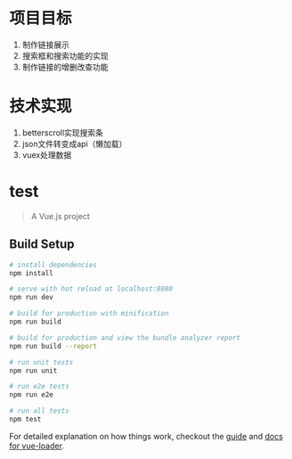 # 项目目标

1. 制作链接展示
2. 搜索框和搜索功能的实现
3. 制作链接的增删改查功能

# 技术实现

1. betterscroll实现搜索条
2. json文件转变成api（懒加载）
3. vuex处理数据

# test

> A Vue.js project

## Build Setup

``` bash
# install dependencies
npm install

# serve with hot reload at localhost:8080
npm run dev

# build for production with minification
npm run build

# build for production and view the bundle analyzer report
npm run build --report

# run unit tests
npm run unit

# run e2e tests
npm run e2e

# run all tests
npm test
```

For detailed explanation on how things work, checkout the [guide](http://vuejs-templates.github.io/webpack/) and [docs for vue-loader](http://vuejs.github.io/vue-loader).
